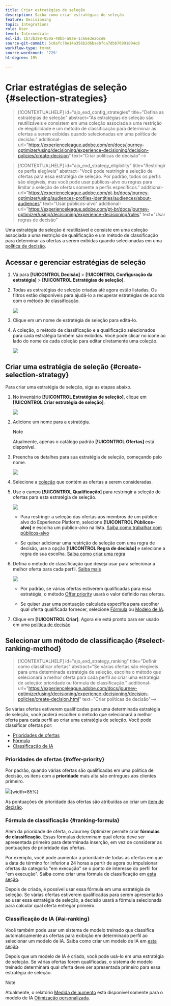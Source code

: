 ```yaml
---
title: Criar estratégias de seleção
description: Saiba como criar estratégias de seleção
feature: Decisioning
topic: Integrations
role: User
level: Intermediate
exl-id: 1b73b398-050a-40bb-a8ae-1c66e3e26ce8
source-git-commit: 5c8afc78e14a358b2d6baebfca7dbb76991894c8
workflow-type: tm+mt
source-wordcount: '729'
ht-degree: 19%

---
```


# Criar estratégias de seleção {#selection-strategies}

>[!CONTEXTUALHELP]
>id="ajo_exd_config_strategies"
>title="Defina as estratégias de seleção"
>abstract="As estratégias de seleção são reutilizáveis e consistem em uma coleção associada a uma restrição de elegibilidade e um método de classificação para determinar as ofertas a serem exibidas quando selecionadas em uma política de decisão."
>additional-url="https://experienceleague.adobe.com/en/docs/journey-optimizer/using/decisioning/experience-decisioning/decision-policies/create-decision" text="Criar políticas de decisão&quot;—>

>[!CONTEXTUALHELP]
>id="ajo_exd_strategy_eligibility"
>title="Restringir os perfis elegíveis"
>abstract="Você pode restringir a seleção de ofertas para essa estratégia de seleção. Por padrão, todos os perfis são elegíveis, mas você pode usar públicos-alvo ou regras para limitar a seleção de ofertas somente a perfis específicos."
>additional-url="https://experienceleague.adobe.com/pt-br/docs/journey-optimizer/using/audiences-profiles-identities/audiences/about-audiences" text="Usar públicos-alvo"
>additional-url="https://experienceleague.adobe.com/pt-br/docs/journey-optimizer/using/decisioning/experience-decisioning/rules" text="Usar regras de decisão"

Uma estratégia de seleção é reutilizável e consiste em uma coleção associada a uma restrição de qualificação e um método de classificação para determinar as ofertas a serem exibidas quando selecionadas em uma [política de decisão](create-decision.md).

## Acessar e gerenciar estratégias de seleção

1. Vá para **[!UICONTROL Decisão]** > **[!UICONTROL Configuração da estratégia]** > **[!UICONTROL Estratégias de seleção]**.

1. Todas as estratégias de seleção criadas até agora estão listadas. Os filtros estão disponíveis para ajudá-lo a recuperar estratégias de acordo com o método de classificação.

   ![](assets/strategy-list-filters.png)

1. Clique em um nome de estratégia de seleção para editá-lo.

1. A coleção, o método de classificação e a qualificação selecionados para cada estratégia também são exibidos. Você pode clicar no ícone ao lado do nome de cada coleção para editar diretamente uma coleção.

   ![](assets/strategy-list-edit-collection.png)

## Criar uma estratégia de seleção {#create-selection-strategy}

Para criar uma estratégia de seleção, siga as etapas abaixo.

1. No inventário **[!UICONTROL Estratégias de seleção]**, clique em **[!UICONTROL Criar estratégia de seleção]**.

   ![](assets/strategy-create-button.png)

1. Adicione um nome para a estratégia.

   >[!NOTE]
   >
   >Atualmente, apenas o catálogo padrão **[!UICONTROL Ofertas]** está disponível.

1. Preencha os detalhes para sua estratégia de seleção, começando pelo nome.

   ![](assets/strategy-create-screen.png)

1. Selecione a [coleção](collections.md) que contém as ofertas a serem consideradas.

1. Use o campo **[!UICONTROL Qualificação]** para restringir a seleção de ofertas para esta estratégia de seleção.

   ![](assets/strategy-create-eligibility.png)

   * Para restringir a seleção das ofertas aos membros de um público-alvo do Experience Platform, selecione **[!UICONTROL Públicos-alvo]** e escolha um público-alvo na lista. [Saiba como trabalhar com públicos-alvo](../audience/about-audiences.md)

   * Se quiser adicionar uma restrição de seleção com uma regra de decisão, use a opção **[!UICONTROL Regra de decisão]** e selecione a regra de sua escolha. [Saiba como criar uma regra](rules.md)

1. Defina o método de classificação que deseja usar para selecionar a melhor oferta para cada perfil. [Saiba mais](#select-ranking-method)

   ![](assets/strategy-create-ranking.png)

   * Por padrão, se várias ofertas estiverem qualificadas para essa estratégia, o método [Offer priority](#offer-priority) usará o valor definido nas ofertas.

   * Se quiser usar uma pontuação calculada específica para escolher qual oferta qualificada fornecer, selecione [Fórmula](#ranking-formula) ou [Modelo de IA](#ai-ranking).

1. Clique em **[!UICONTROL Criar]**. Agora ele está pronto para ser usado em uma [política de decisão](create-decision.md)

## Selecionar um método de classificação {#select-ranking-method}

>[!CONTEXTUALHELP]
>id="ajo_exd_strategy_ranking"
>title="Definir como classificar ofertas"
>abstract="Se várias ofertas são elegíveis para uma determinada estratégia de seleção, escolha o método que selecionará a melhor oferta para cada perfil ao criar uma estratégia de seleção: prioridade ou fórmula de classificação."
>additional-url="https://experienceleague.adobe.com/docs/journey-optimizer/using/decisioning/experience-decisioning/decision-policies/create-decision.html" text="Criar políticas de decisão&quot;—>

Se várias ofertas estiverem qualificadas para uma determinada estratégia de seleção, você poderá escolher o método que selecionará a melhor oferta para cada perfil ao criar uma estratégia de seleção. Você pode classificar ofertas por:

* [Prioridades de ofertas](#offer-priority)
* [Fórmula](#ranking-formula)
* [Classificação de IA](#ai-ranking)

### Prioridades de ofertas {#offer-priority}

Por padrão, quando várias ofertas são qualificadas em uma política de decisão, os itens com a **prioridade** mais alta são entregues aos clientes primeiro.

![](assets/item-priority.png){width=85%}

As pontuações de prioridade das ofertas são atribuídas ao criar um [item de decisão](items.md).

### Fórmula de classificação {#ranking-formula}

Além da prioridade de oferta, o Journey Optimizer permite criar **fórmulas de classificação**. Essas fórmulas determinam qual oferta deve ser apresentada primeiro para determinada inserção, em vez de considerar as pontuações de prioridade das ofertas.

Por exemplo, você pode aumentar a prioridade de todas as ofertas em que a data de término for inferior a 24 horas a partir de agora ou impulsionar ofertas da categoria &quot;em execução&quot; se o ponto de interesse do perfil for &quot;em execução&quot;. Saiba como criar uma fórmula de classificação em [esta seção](ranking/ranking-formulas.md).

Depois de criada, é possível usar essa fórmula em uma estratégia de seleção. Se várias ofertas estiverem qualificadas para serem apresentadas ao usar essa estratégia de seleção, a decisão usará a fórmula selecionada para calcular qual oferta entregar primeiro.

### Classificação de IA {#ai-ranking}

Você também pode usar um sistema de modelo treinado que classifica automaticamente as ofertas para exibição em determinado perfil ao selecionar um modelo de IA. Saiba como criar um modelo de IA em [esta seção](ranking/create-ai-models.md).

Depois que um modelo de IA é criado, você pode usá-lo em uma estratégia de seleção. Se várias ofertas forem qualificadas, o sistema de modelo treinado determinará qual oferta deve ser apresentada primeiro para essa estratégia de seleção.

>[!NOTE]
>
>Atualmente, o relatório [Medida de aumento](ranking/auto-optimization-model.md#lift) está disponível somente para o modelo de IA [Otimização personalizada](ranking/personalized-optimization-model.md).

